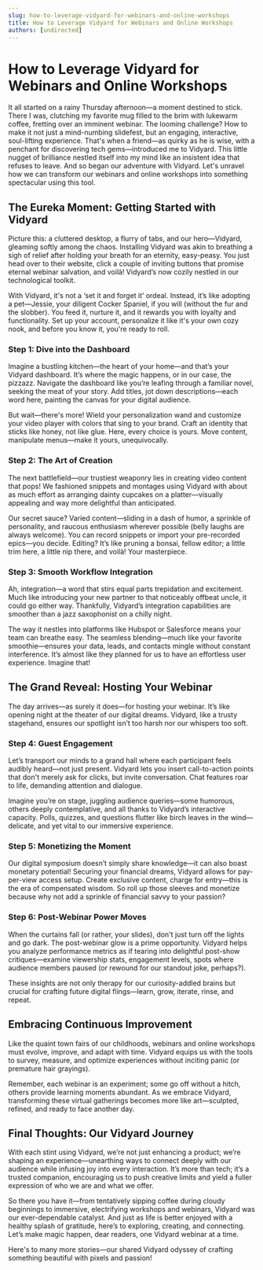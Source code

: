 ```yaml
---
slug: how-to-leverage-vidyard-for-webinars-and-online-workshops
title: How to Leverage Vidyard for Webinars and Online Workshops
authors: [undirected]
---
```



# How to Leverage Vidyard for Webinars and Online Workshops

It all started on a rainy Thursday afternoon—a moment destined to stick. There I was, clutching my favorite mug filled to the brim with lukewarm coffee, fretting over an imminent webinar. The looming challenge? How to make it not just a mind-numbing slidefest, but an engaging, interactive, soul-lifting experience. That's when a friend—as quirky as he is wise, with a penchant for discovering tech gems—introduced me to Vidyard. This little nugget of brilliance nestled itself into my mind like an insistent idea that refuses to leave. And so began our adventure with Vidyard. Let's unravel how we can transform our webinars and online workshops into something spectacular using this tool. 

## The Eureka Moment: Getting Started with Vidyard

Picture this: a cluttered desktop, a flurry of tabs, and our hero—Vidyard, gleaming softly among the chaos. Installing Vidyard was akin to breathing a sigh of relief after holding your breath for an eternity, easy-peasy. You just head over to their website, click a couple of inviting buttons that promise eternal webinar salvation, and voilà! Vidyard’s now cozily nestled in our technological toolkit.

With Vidyard, it's not a ‘set it and forget it’ ordeal. Instead, it’s like adopting a pet—Jessie, your diligent Cocker Spaniel, if you will (without the fur and the slobber). You feed it, nurture it, and it rewards you with loyalty and functionality. Set up your account, personalize it like it's your own cozy nook, and before you know it, you're ready to roll.

### Step 1: Dive into the Dashboard

Imagine a bustling kitchen—the heart of your home—and that’s your Vidyard dashboard. It’s where the magic happens, or in our case, the pizzazz. Navigate the dashboard like you’re leafing through a familiar novel, seeking the meat of your story. Add titles, jot down descriptions—each word here, painting the canvas for your digital audience.

But wait—there's more! Wield your personalization wand and customize your video player with colors that sing to your brand. Craft an identity that sticks like honey, not like glue. Here, every choice is yours. Move content, manipulate menus—make it yours, unequivocally.

### Step 2: The Art of Creation

The next battlefield—our trustiest weaponry lies in creating video content that pops! We fashioned snippets and montages using Vidyard with about as much effort as arranging dainty cupcakes on a platter—visually appealing and way more delightful than anticipated. 

Our secret sauce? Varied content—sliding in a dash of humor, a sprinkle of personality, and raucous enthusiasm wherever possible (belly laughs are always welcome). You can record snippets or import your pre-recorded epics—you decide. Editing? It’s like pruning a bonsai, fellow editor; a little trim here, a little nip there, and voilà! Your masterpiece.

### Step 3: Smooth Workflow Integration

Ah, integration—a word that stirs equal parts trepidation and excitement. Much like introducing your new partner to that noticeably offbeat uncle, it could go either way. Thankfully, Vidyard’s integration capabilities are smoother than a jazz saxophonist on a chilly night. 

The way it nestles into platforms like Hubspot or Salesforce means your team can breathe easy. The seamless blending—much like your favorite smoothie—ensures your data, leads, and contacts mingle without constant interference. It’s almost like they planned for us to have an effortless user experience. Imagine that!

## The Grand Reveal: Hosting Your Webinar

The day arrives—as surely it does—for hosting your webinar. It’s like opening night at the theater of our digital dreams. Vidyard, like a trusty stagehand, ensures our spotlight isn’t too harsh nor our whispers too soft. 

### Step 4: Guest Engagement

Let’s transport our minds to a grand hall where each participant feels audibly heard—not just present. Vidyard lets you insert call-to-action points that don't merely ask for clicks, but invite conversation. Chat features roar to life, demanding attention and dialogue. 

Imagine you’re on stage, juggling audience queries—some humorous, others deeply contemplative, and all thanks to Vidyard’s interactive capacity. Polls, quizzes, and questions flutter like birch leaves in the wind—delicate, and yet vital to our immersive experience.

### Step 5: Monetizing the Moment

Our digital symposium doesn’t simply share knowledge—it can also boast monetary potential! Securing your financial dreams, Vidyard allows for pay-per-view access setup. Create exclusive content, charge for entry—this is the era of compensated wisdom. So roll up those sleeves and monetize because why not add a sprinkle of financial savvy to your passion?

### Step 6: Post-Webinar Power Moves

When the curtains fall (or rather, your slides), don't just turn off the lights and go dark. The post-webinar glow is a prime opportunity. Vidyard helps you analyze performance metrics as if tearing into delightful post-show critiques—examine viewership stats, engagement levels, spots where audience members paused (or rewound for our standout joke, perhaps?).

These insights are not only therapy for our curiosity-addled brains but crucial for crafting future digital flings—learn, grow, iterate, rinse, and repeat.

## Embracing Continuous Improvement

Like the quaint town fairs of our childhoods, webinars and online workshops must evolve, improve, and adapt with time. Vidyard equips us with the tools to survey, measure, and optimize experiences without inciting panic (or premature hair grayings).

Remember, each webinar is an experiment; some go off without a hitch, others provide learning moments abundant. As we embrace Vidyard, transforming these virtual gatherings becomes more like art—sculpted, refined, and ready to face another day.

## Final Thoughts: Our Vidyard Journey

With each stint using Vidyard, we’re not just enhancing a product; we’re shaping an experience—unearthing ways to connect deeply with our audience while infusing joy into every interaction. It’s more than tech; it’s a trusted companion, encouraging us to push creative limits and yield a fuller expression of who we are and what we offer.

So there you have it—from tentatively sipping coffee during cloudy beginnings to immersive, electrifying workshops and webinars, Vidyard was our ever-dependable catalyst. And just as life is better enjoyed with a healthy splash of gratitude, here’s to exploring, creating, and connecting. Let’s make magic happen, dear readers, one Vidyard webinar at a time.

Here's to many more stories—our shared Vidyard odyssey of crafting something beautiful with pixels and passion!